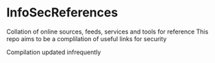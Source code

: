# InfoSecReferences
Collation of online sources, feeds, services and tools for reference
This repo aims to be a complilation of useful links for security 

Compilation updated infrequently
